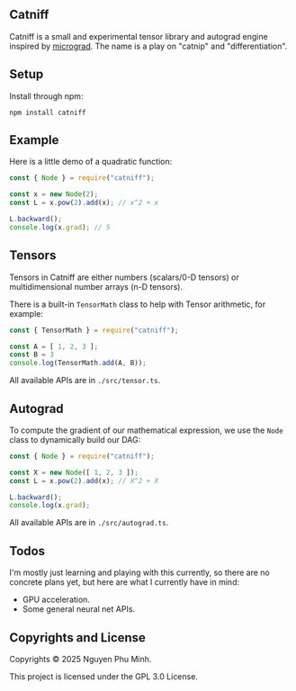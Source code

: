 ## Catniff

Catniff is a small and experimental tensor library and autograd engine inspired by [micrograd](https://github.com/karpathy/micrograd). The name is a play on "catnip" and "differentiation".

## Setup

Install through npm:
```
npm install catniff
```

## Example

Here is a little demo of a quadratic function:
```js
const { Node } = require("catniff");

const x = new Node(2);
const L = x.pow(2).add(x); // x^2 + x

L.backward();
console.log(x.grad); // 5
```

## Tensors

Tensors in Catniff are either numbers (scalars/0-D tensors) or multidimensional number arrays (n-D tensors).

There is a built-in `TensorMath` class to help with Tensor arithmetic, for example:
```js
const { TensorMath } = require("catniff");

const A = [ 1, 2, 3 ];
const B = 3
console.log(TensorMath.add(A, B));
```

All available APIs are in `./src/tensor.ts`.

## Autograd

To compute the gradient of our mathematical expression, we use the `Node` class to dynamically build our DAG:
```js
const { Node } = require("catniff");

const X = new Node([ 1, 2, 3 ]);
const L = x.pow(2).add(x); // X^2 + X

L.backward();
console.log(x.grad);
```

All available APIs are in `./src/autograd.ts`.

## Todos

I'm mostly just learning and playing with this currently, so there are no concrete plans yet, but here are what I currently have in mind:

* GPU acceleration.
* Some general neural net APIs.

## Copyrights and License

Copyrights © 2025 Nguyen Phu Minh.

This project is licensed under the GPL 3.0 License.
